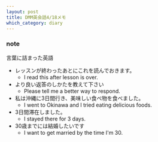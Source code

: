 ```yaml
---
layout: post
title: DMM英会話4/18メモ
which_category: diary
---
```


### note
言葉に詰まった英語
- レッスンが終わったあとにこれを読んでおきます。
  - I read this after lesson is over.
- より良い返答のしかたを教えて下さい
  - Please tell me a better way to respond.
- 私は沖縄に3日間行き、美味しい食べ物を食べました。
  - I went to Okinawa and I tried eating delicious foods.
- 3日間滞在しました。
  - I stayed there for 3 days.
- 30歳までには結婚したいです
  - I want to get married by the time I'm 30.